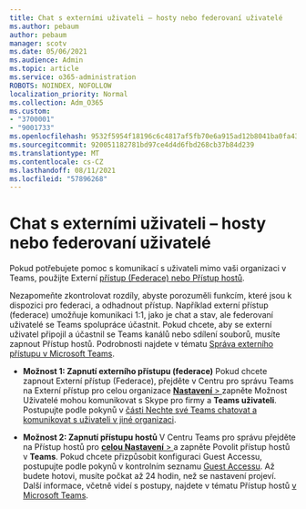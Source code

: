 ```yaml
---
title: Chat s externími uživateli – hosty nebo federovaní uživatelé
ms.author: pebaum
author: pebaum
manager: scotv
ms.date: 05/06/2021
ms.audience: Admin
ms.topic: article
ms.service: o365-administration
ROBOTS: NOINDEX, NOFOLLOW
localization_priority: Normal
ms.collection: Adm_O365
ms.custom:
- "3700001"
- "9001733"
ms.openlocfilehash: 9532f5954f18196c6c4817af5fb70e6a915ad12b8041ba0fa4306eb4b35f78e0
ms.sourcegitcommit: 920051182781bd97ce4d4d6fbd268cb37b84d239
ms.translationtype: MT
ms.contentlocale: cs-CZ
ms.lasthandoff: 08/11/2021
ms.locfileid: "57896268"
---
```

# <a name="chat-with-external-users---guests-or-federated-users"></a>Chat s externími uživateli – hosty nebo federovaní uživatelé

Pokud potřebujete pomoc s komunikací s uživateli mimo vaši organizaci v Teams, použijte Externí [přístup (Federace) nebo Přístup hostů](https://docs.microsoft.com/microsoftteams/manage-external-access#external-access-vs-guest-access).

Nezapomeňte zkontrolovat rozdíly, abyste porozuměli funkcím, které jsou k dispozici pro federaci, a odhadnout přístup. Například externí přístup (federace) umožňuje komunikaci 1:1, jako je chat a stav, ale federovaní uživatelé se Teams spolupráce účastnit. Pokud chcete, aby se externí uživatel připojil a účastnil se Teams kanálů nebo sdílení souborů, musíte zapnout Přístup hostů. Podrobnosti najdete v tématu [Správa externího přístupu v Microsoft Teams](https://docs.microsoft.com/microsoftteams/manage-external-access#external-access-vs-guest-access).

- **Možnost 1: Zapnutí externího přístupu (federace)** Pokud chcete zapnout Externí přístup (Federace), přejděte v Centru pro správu Teams na Externí přístup pro celou organizace [ **Nastavení**  > ](https://admin.teams.microsoft.com/company-wide-settings/external-communications) zapněte Možnost Uživatelé mohou komunikovat s Skype pro firmy a **Teams uživateli**. Postupujte podle pokynů v [části Nechte své Teams chatovat a komunikovat s uživateli v jiné organizaci](https://docs.microsoft.com/microsoftteams/manage-external-access#let-your-teams-users-chat-and-communicate-with-users-in-another-organization).

- **Možnost 2: Zapnutí přístupu hostů** V Centru Teams pro správu přejděte na Přístup hostů pro [ **celou Nastavení**  > ](https://admin.teams.microsoft.com/company-wide-settings/guest-configuration) a zapněte Povolit přístup hostů v **Teams**. Pokud chcete přizpůsobit konfiguraci Guest Accessu, postupujte podle pokynů v kontrolním seznamu [Guest Accessu](https://docs.microsoft.com/microsoftteams/guest-access-checklist). Až budete hotovi, musíte počkat až 24 hodin, než se nastavení projeví. Další informace, včetně videí s postupy, najdete v tématu Přístup hostů [v Microsoft Teams](https://docs.microsoft.com/microsoftteams/guest-access).